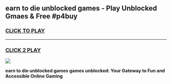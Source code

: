 
## earn to die unblocked games - Play Unblocked Gmaes & Free #p4buy
<h3>
<a href="https://news.freeplayer.one?title=earn_to_die_unblocked_games&ref=26F">CLICK TO PLAY</a></h3>
<hr>

<h3>
<a href="https://news.freeplayer.one?title=earn_to_die_unblocked_games&ref=26F">CLICK 2 PLAY</a>
  
</h3>

<a href="https://news.freeplayer.one?title=earn_to_die_unblocked_games&ref=26F/"><img src="https://clearcache.store/games.png"></a>


**earn to die unblocked games games unblocked: Your Gateway to Fun and Accessible Online Gaming**
